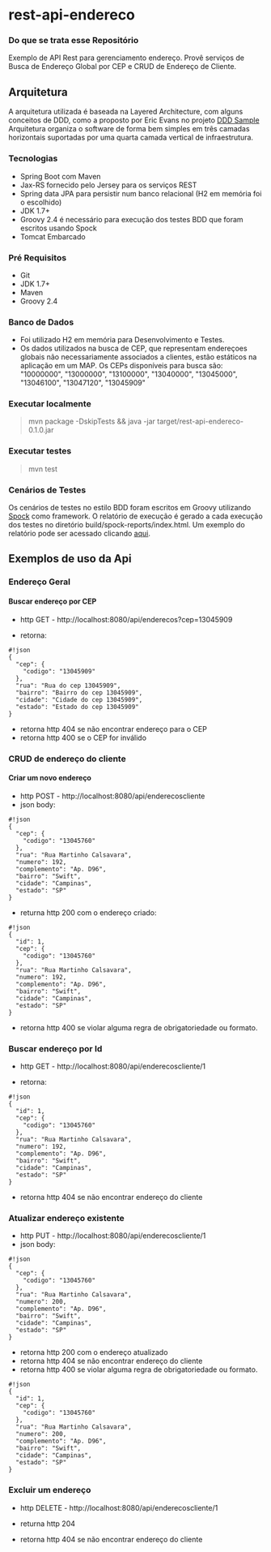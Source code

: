 # rest-api-endereco

### Do que se trata esse Repositório ###

Exemplo de API Rest para gerenciamento endereço. Provê serviços de Busca de Endereço
Global por CEP e CRUD de Endereço de Cliente.

## Arquitetura ##

A arquitetura utilizada é baseada na Layered Architecture, com alguns conceitos de
DDD, como a proposto por Eric Evans no projeto [DDD Sample](http://dddsample.sourceforge.net/architecture.html)
Arquitetura organiza o software de forma bem simples em três camadas horizontais 
suportadas por uma quarta camada vertical de infraestrutura. 

### Tecnologias ###

* Spring Boot com Maven
* Jax-RS fornecido pelo Jersey para os serviços REST
* Spring data JPA para persistir num banco relacional (H2 em memória foi o escolhido)
* JDK 1.7+
* Groovy 2.4 é necessário para execução dos testes BDD que foram escritos usando Spock 
* Tomcat Embarcado

### Pré Requisitos ###
* Git
* JDK 1.7+
* Maven
* Groovy 2.4

### Banco de Dados ###
- Foi utilizado H2 em memória para Desenvolvimento e Testes. 
- Os dados utilizados na busca de CEP, que representam endereçoes globais não necessariamente
associados a clientes, estão estáticos na aplicação em um MAP. Os CEPs disponíveis para busca são:
"10000000", "13000000", "13100000", "13040000", "13045000", "13046100", "13047120", "13045909"

### Executar localmente ###
> mvn package -DskipTests && java -jar target/rest-api-endereco-0.1.0.jar

### Executar testes ###
> mvn test

### Cenários de Testes ###
Os cenários de testes no estilo BDD foram escritos em Groovy utilizando 
[Spock](https://code.google.com/p/spock/) como framework.
O relatório de execução é gerado a cada execução dos testes no diretório build/spock-reports/index.html.
Um exemplo do relatório pode ser acessado clicando [aqui](http://rodrigormu.github.io/rest-api-endereco/).

## Exemplos de uso da Api ##

### Endereço Geral ###

#### Buscar endereço por CEP ####

* http GET - http://localhost:8080/api/enderecos?cep=13045909

* retorna:
```
#!json
{
  "cep": {
    "codigo": "13045909"
  },
  "rua": "Rua do cep 13045909",
  "bairro": "Bairro do cep 13045909",
  "cidade": "Cidade do cep 13045909",
  "estado": "Estado do cep 13045909"
}
```
* retorna http 404 se não encontrar endereço para o CEP
* retorna http 400 se o CEP for inválido

### CRUD de endereço do cliente ###

#### Criar um novo endereço ####

* http POST - http://localhost:8080/api/enderecoscliente
* json body:
```
#!json
{
  "cep": {
    "codigo": "13045760"
  },
  "rua": "Rua Martinho Calsavara",
  "numero": 192,
  "complemento": "Ap. D96",
  "bairro": "Swift",
  "cidade": "Campinas",
  "estado": "SP"
}
```
* returna http 200 com o endereço criado:
```
#!json
{
  "id": 1,
  "cep": {
    "codigo": "13045760"
  },
  "rua": "Rua Martinho Calsavara",
  "numero": 192,
  "complemento": "Ap. D96",
  "bairro": "Swift",
  "cidade": "Campinas",
  "estado": "SP"
}
```
* retorna http 400 se violar alguma regra de obrigatoriedade ou formato.

### Buscar endereço por Id ###

* http GET - http://localhost:8080/api/enderecoscliente/1

* retorna:
```
#!json
{
  "id": 1,
  "cep": {
    "codigo": "13045760"
  },
  "rua": "Rua Martinho Calsavara",
  "numero": 192,
  "complemento": "Ap. D96",
  "bairro": "Swift",
  "cidade": "Campinas",
  "estado": "SP"
}
```
* retorna http 404 se não encontrar endereço do cliente

### Atualizar endereço existente ###

* http PUT - http://localhost:8080/api/enderecoscliente/1
* json body:
```
#!json
{
  "cep": {
    "codigo": "13045760"
  },
  "rua": "Rua Martinho Calsavara",
  "numero": 200,
  "complemento": "Ap. D96",
  "bairro": "Swift",
  "cidade": "Campinas",
  "estado": "SP"
}
```
* retorna http 200 com o endereço atualizado
* retorna http 404 se não encontrar endereço do cliente
* retorna http 400 se violar alguma regra de obrigatoriedade ou formato.
```
#!json
{
  "id": 1,
  "cep": {
    "codigo": "13045760"
  },
  "rua": "Rua Martinho Calsavara",
  "numero": 200,
  "complemento": "Ap. D96",
  "bairro": "Swift",
  "cidade": "Campinas",
  "estado": "SP"
}
```

### Excluir um endereço ###

* http DELETE - http://localhost:8080/api/enderecoscliente/1

* returna http 204
* retorna http 404 se não encontrar endereço do cliente
